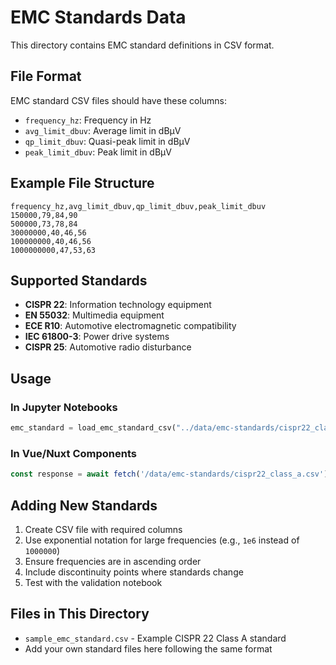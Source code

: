# EMC Standards Data

This directory contains EMC standard definitions in CSV format.

## File Format

EMC standard CSV files should have these columns:
- `frequency_hz`: Frequency in Hz  
- `avg_limit_dbuv`: Average limit in dBμV
- `qp_limit_dbuv`: Quasi-peak limit in dBμV
- `peak_limit_dbuv`: Peak limit in dBμV

## Example File Structure

```csv
frequency_hz,avg_limit_dbuv,qp_limit_dbuv,peak_limit_dbuv
150000,79,84,90
500000,73,78,84
30000000,40,46,56
100000000,40,46,56
1000000000,47,53,63
```

## Supported Standards

- **CISPR 22**: Information technology equipment
- **EN 55032**: Multimedia equipment  
- **ECE R10**: Automotive electromagnetic compatibility
- **IEC 61800-3**: Power drive systems
- **CISPR 25**: Automotive radio disturbance

## Usage

### In Jupyter Notebooks
```python
emc_standard = load_emc_standard_csv("../data/emc-standards/cispr22_class_a.csv")
```

### In Vue/Nuxt Components
```javascript
const response = await fetch('/data/emc-standards/cispr22_class_a.csv')
```

## Adding New Standards

1. Create CSV file with required columns
2. Use exponential notation for large frequencies (e.g., `1e6` instead of `1000000`)
3. Ensure frequencies are in ascending order
4. Include discontinuity points where standards change
5. Test with the validation notebook

## Files in This Directory

- `sample_emc_standard.csv` - Example CISPR 22 Class A standard
- Add your own standard files here following the same format
